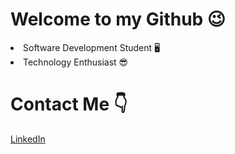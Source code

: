 <h1>Welcome to my Github 😉</h1>
<li>Software Development Student 🖥</li>
<li>Technology Enthusiast 😎</li>
<h1>Contact Me 👇</h1>
<a href="https://www.linkedin.com/in/gustavo-floriano-651990246/">LinkedIn</a>

